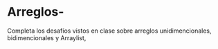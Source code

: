 # Arreglos-
Completa los desafíos vistos en clase sobre arreglos unidimencionales, bidimencionales y Arraylist,
